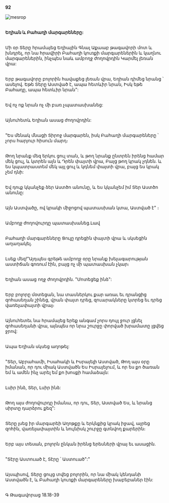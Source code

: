 **92**

![mesrop](https://volamar.ru/audio_video/foto/01/detbible/B196.BMP)

\
**Եղիան և Բահաղի մարգարեները:**

\
Մի օր Տերը հրամայեց Եղիային Գնալ Աքաաբ թագավորի մոտ և խնդրել, որ նա հրավիրի Բահաղի կուռքի մարգարեներին և կաղնու մարգարեներին, ինչպես նաև ամբողջ ժողովրդին Կարմել լեռան վրա:

\
Երբ թագավորը բոլորին հավաքեց լեռան վրա, Եղիան դիմեց նրանց ՝ ասելով. Եթե Տերը Աստված է, ապա հետևիր նրան, Իսկ եթե Բահաղը, ապա հետևիր նրան":

\
Եվ ոչ ոք նրան ոչ մի բառ չպատասխանեց:

\
Այնուհետև Եղիան ասաց ժողովրդին:

\
"Ես մենակ մնացի Տիրոջ մարգարեն, իսկ Բահաղի մարգարեները ՝ չորս հարյուր հիսուն մարդ։

\
Թող նրանք մեզ երկու ցուլ տան, և թող նրանք ընտրեն իրենց համար մեկ ցուլ, և կտրեն այն և Դրեն փայտի վրա, Բայց թող կրակ չդնեն. և ես կպատրաստեմ մեկ այլ ցուլ և կդնեմ փայտի վրա, բայց ես կրակ չեմ դնի:

\
Եվ դուք կկանչեք ձեր Աստծո անունը, և ես կկանչեմ իմ Տեր Աստծո անունը:

\
Այն Աստվածը, ով կրակի միջոցով պատասխան կտա, Աստված է" ։

\
Ամբողջ ժողովուրդը պատասխանեց.Լավ

\
Բահաղի մարգարեները Ցուլը դրեցին փայտի վրա և սկսեցին աղաղակել.

\
Լսեք մեզ!"Այդպես գրեթե ամբողջ օրը նրանք խելագարության աստիճան գոռում էին, բայց ոչ մի պատասխան չկար։

\
Եղիան ասաց ողջ ժողովրդին. "Մոտեցեք ինձ":

\
Երբ բոլորը մօտեցան, նա տասներկու քար առաւ եւ դրանցից զոհասեղան շինեց, վրան փայտ դրեց, զուարակները կտրեց եւ դրեց վառելափայտի վրայ։

\
Այնուհետեւ նա հրամայեց երեք անգամ չորս դույլ ջուր լցնել զոհասեղանի վրա, այնպես որ նրա շուրջը փորված խրամատը լցվեց ջրով:

\
Ապա Եղիան սկսեց աղոթել:

\
"Տեր, Աբրահամի, Իսահակի և Իսրայելի Աստված, Թող այս օրը իմանան, որ դու միակ Աստվածն Ես Իսրայելում, և որ ես քո ծառան եմ և ամեն ինչ արել եմ քո խոսքի համաձայն:

\
Լսիր ինձ, Տեր, Լսիր ինձ:

\
Թող այս ժողովուրդը իմանա, որ դու, Տեր, Աստված Ես, և նրանց սիրտը դարձրու քեզ":

\
Տերը լսեց իր մարգարեի Աղոթքը և երկնքից կրակ իջավ, այրեց զոհին, վառելափայտին և նույնիսկ շուրջը գտնվող քարերին։

\
Երբ այս տեսան, բոլորն ընկան իրենց երեսների վրայ եւ ասացին.

\
"Տէրը Աստուած է, Տէրը ՝ Աստուած":"

\
Այսպիսով, Տերը ցույց տվեց բոլորին, որ նա միակ կենդանի Աստվածն է, և Բահաղի կուռքի մարգարեները խաբեբաներ էին:

\
Գ Թագավորաց 18.18-39
